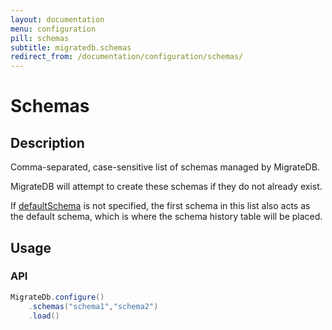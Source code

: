 ```yaml
---
layout: documentation
menu: configuration
pill: schemas
subtitle: migratedb.schemas
redirect_from: /documentation/configuration/schemas/
---
```


# Schemas

## Description

Comma-separated, case-sensitive list of schemas managed by MigrateDB.

MigrateDB will attempt to create these schemas if they do not already exist.

If [defaultSchema](/migratedb/documentation/configuration/parameters/defaultSchema) is not specified, the first schema in this
list also acts as the default schema, which is where the schema history table will be placed.

## Usage

### API

```java
MigrateDb.configure()
    .schemas("schema1","schema2")
    .load()
```
